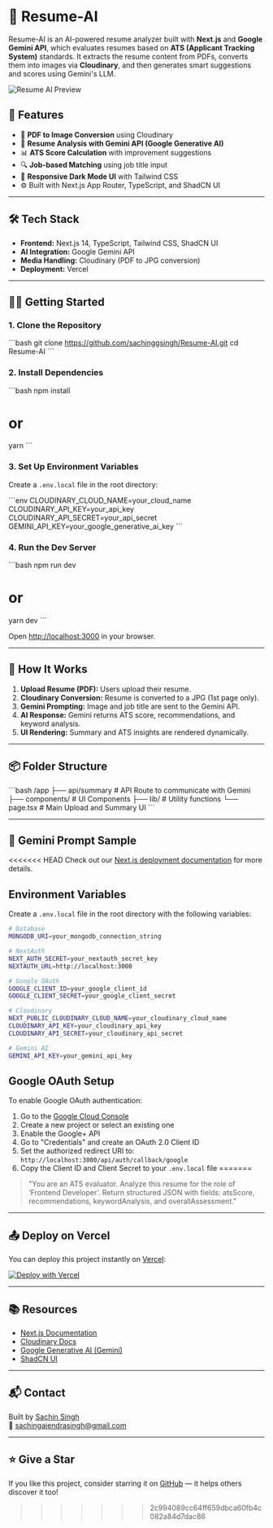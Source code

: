 # 🧠 Resume-AI

Resume-AI is an AI-powered resume analyzer built with **Next.js** and **Google Gemini API**, which evaluates resumes based on **ATS (Applicant Tracking System)** standards. It extracts the resume content from PDFs, converts them into images via **Cloudinary**, and then generates smart suggestions and scores using Gemini's LLM.

![Resume AI Preview](public/demo-preview.png) <!-- Optional: Add your own image here -->

## 🚀 Features

- 📄 **PDF to Image Conversion** using Cloudinary  
- 🧠 **Resume Analysis with Gemini API (Google Generative AI)**  
- 📊 **ATS Score Calculation** with improvement suggestions  
- 🔍 **Job-based Matching** using job title input  
- 🌙 **Responsive Dark Mode UI** with Tailwind CSS  
- ⚙️ Built with Next.js App Router, TypeScript, and ShadCN UI  

---

## 🛠️ Tech Stack

- **Frontend:** Next.js 14, TypeScript, Tailwind CSS, ShadCN UI  
- **AI Integration:** Google Gemini API  
- **Media Handling:** Cloudinary (PDF to JPG conversion)  
- **Deployment:** Vercel  

---

## 🧑‍💻 Getting Started

### 1. Clone the Repository

\`\`\`bash
git clone https://github.com/sachinggsingh/Resume-AI.git
cd Resume-AI
\`\`\`

### 2. Install Dependencies

\`\`\`bash
npm install
# or
yarn
\`\`\`

### 3. Set Up Environment Variables

Create a `.env.local` file in the root directory:

\`\`\`env
CLOUDINARY_CLOUD_NAME=your_cloud_name
CLOUDINARY_API_KEY=your_api_key
CLOUDINARY_API_SECRET=your_api_secret
GEMINI_API_KEY=your_google_generative_ai_key
\`\`\`

### 4. Run the Dev Server

\`\`\`bash
npm run dev
# or
yarn dev
\`\`\`

Open [http://localhost:3000](http://localhost:3000) in your browser.

---

## 🧪 How It Works

1. **Upload Resume (PDF):** Users upload their resume.  
2. **Cloudinary Conversion:** Resume is converted to a JPG (1st page only).  
3. **Gemini Prompting:** Image and job title are sent to the Gemini API.  
4. **AI Response:** Gemini returns ATS score, recommendations, and keyword analysis.  
5. **UI Rendering:** Summary and ATS insights are rendered dynamically.  

---

## 📦 Folder Structure

\`\`\`bash
/app
  ├── api/summary         # API Route to communicate with Gemini
  ├── components/         # UI Components
  ├── lib/                # Utility functions
  └── page.tsx            # Main Upload and Summary UI
\`\`\`

---

## 📄 Gemini Prompt Sample

<<<<<<< HEAD
Check out our [Next.js deployment documentation](https://nextjs.org/docs/app/building-your-application/deploying) for more details.

## Environment Variables

Create a `.env.local` file in the root directory with the following variables:

```bash
# Database
MONGODB_URI=your_mongodb_connection_string

# NextAuth
NEXT_AUTH_SECRET=your_nextauth_secret_key
NEXTAUTH_URL=http://localhost:3000

# Google OAuth
GOOGLE_CLIENT_ID=your_google_client_id
GOOGLE_CLIENT_SECRET=your_google_client_secret

# Cloudinary
NEXT_PUBLIC_CLOUDINARY_CLOUD_NAME=your_cloudinary_cloud_name
CLOUDINARY_API_KEY=your_cloudinary_api_key
CLOUDINARY_API_SECRET=your_cloudinary_api_secret

# Gemini AI
GEMINI_API_KEY=your_gemini_api_key
```

## Google OAuth Setup

To enable Google OAuth authentication:

1. Go to the [Google Cloud Console](https://console.cloud.google.com/)
2. Create a new project or select an existing one
3. Enable the Google+ API
4. Go to "Credentials" and create an OAuth 2.0 Client ID
5. Set the authorized redirect URI to: `http://localhost:3000/api/auth/callback/google`
6. Copy the Client ID and Client Secret to your `.env.local` file
=======
> "You are an ATS evaluator. Analyze this resume for the role of ‘Frontend Developer’. Return structured JSON with fields: atsScore, recommendations, keywordAnalysis, and overallAssessment."

---

## 📤 Deploy on Vercel

You can deploy this project instantly on [Vercel](https://vercel.com):

[![Deploy with Vercel](https://vercel.com/button)](https://vercel.com/new/clone?repository-url=https://github.com/sachinggsingh/Resume-AI)

---

## 📚 Resources

- [Next.js Documentation](https://nextjs.org/docs)  
- [Cloudinary Docs](https://cloudinary.com/documentation)  
- [Google Generative AI (Gemini)](https://ai.google.dev/)  
- [ShadCN UI](https://ui.shadcn.com/)  

---

## 📬 Contact

Built by [Sachin Singh](https://github.com/sachinggsingh)  
📧 [sachingajendrasingh@gmail.com](mailto:sachingajendrasingh@gmail.com)

---

## ⭐️ Give a Star

If you like this project, consider starring it on [GitHub](https://github.com/sachinggsingh/Resume-AI) — it helps others discover it too!
>>>>>>> 2c994089cc64ff659dbca60fb4c082a84d7dac86
